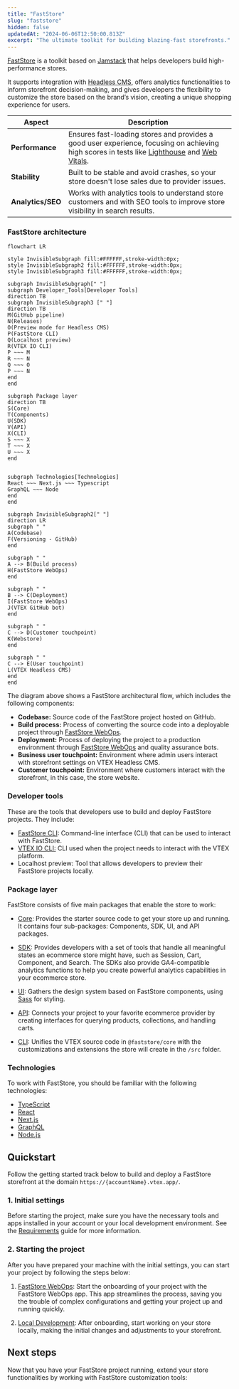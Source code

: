 ```yaml
---
title: "FastStore"
slug: "faststore"
hidden: false
updatedAt: "2024-06-06T12:50:00.813Z"
excerpt: "The ultimate toolkit for building blazing-fast storefronts."
---
```


[FastStore](https://github.com/vtex/faststore) is a toolkit based on [Jamstack](https://jamstack.org/) that helps developers build high-performance stores.

It supports integration with [Headless CMS](https://developers.vtex.com/docs/guides/faststore/headless-cms-overview), offers analytics functionalities to inform storefront decision-making, and gives developers the flexibility to customize the store based on the brand’s vision, creating a unique shopping experience for users.

| Aspect | Description |
| ------ | ----------- |
| **Performance** | Ensures fast-loading stores and provides a good user experience, focusing on achieving high scores in tests like [Lighthouse](https://developer.chrome.com/docs/lighthouse/overview) and [Web Vitals](https://web.dev/articles/vitals#core-web-vitals).  |
| **Stability** | Built to be stable and avoid crashes, so your store doesn't lose sales due to provider issues.  |
| **Analytics/SEO** | Works with analytics tools to understand store customers and with SEO tools to improve store visibility in search results. |

### FastStore architecture

  ```mermaid
  flowchart LR

  style InvisibleSubgraph fill:#FFFFFF,stroke-width:0px;
  style InvisibleSubgraph2 fill:#FFFFFF,stroke-width:0px;
  style InvisibleSubgraph3 fill:#FFFFFF,stroke-width:0px;

  subgraph InvisibleSubgraph[" "]
  subgraph Developer_Tools[Developer Tools]
  direction TB
  subgraph InvisibleSubgraph3 [" "]
  direction TB
  M(GitHub pipeline)
  N(Releases)
  O(Preview mode for Headless CMS)
  P(FastStore CLI)
  Q(Localhost preview)
  R(VTEX IO CLI)
  P ~~~ M
  R ~~~ N
  Q ~~~ O
  P ~~~ N
  end
  end

  subgraph Package layer
  direction TB
  S(Core)
  T(Components)
  U(SDK)
  V(API)
  X(CLI)
  S ~~~ X
  T ~~~ X
  U ~~~ X
  end


  subgraph Technologies[Technologies]
  React ~~~ Next.js ~~~ Typescript
  GraphQL ~~~ Node
  end
  end

  subgraph InvisibleSubgraph2[" "]
  direction LR
  subgraph " "
  A(Codebase)
  F(Versioning - GitHub)
  end

  subgraph " "
  A --> B(Build process)
  H(FastStore WebOps)
  end

  subgraph " "
  B --> C(Deployment)
  I(FastStore WebOps)
  J(VTEX GitHub bot)
  end

  subgraph " "
  C --> D(Customer touchpoint)
  K(Webstore)
  end

  subgraph " "
  C --> E(User touchpoint)
  L(VTEX Headless CMS)
  end
  end
  ```

The diagram above shows a FastStore architectural flow, which includes the following components:

- **Codebase:** Source code of the FastStore project hosted on GitHub.
- **Build process:** Process of converting the source code into a deployable project through [FastStore WebOps](https://developers.vtex.com/docs/guides/faststore/1-onboarding-overview).
- **Deployment:** Process of deploying the project to a production environment through [FastStore WebOps](https://developers.vtex.com/docs/guides/faststore/1-onboarding-overview) and quality assurance bots.
- **Business user touchpoint:** Environment where admin users interact with storefront settings on VTEX Headless CMS.
- **Customer touchpoint:** Environment where customers interact with the storefront, in this case, the store website.

### Developer tools

These are the tools that developers use to build and deploy FastStore projects. They include:

- [FastStore CLI](https://developers.vtex.com/docs/guides/faststore/getting-started-3-faststore-cli): Command-line interface (CLI) that can be used to interact with FastStore.
- [VTEX IO CLI:](https://developers.vtex.com/docs/guides/vtex-io-documentation-vtex-io-cli-installation-and-command-reference) CLI used when the project needs to interact with the VTEX platform.
- Localhost preview: Tool that allows developers to preview their FastStore projects locally.

### Package layer

FastStore consists of five main packages that enable the store to work: 

- [Core](https://developers.vtex.com/docs/guides/faststore/project-structure-overview#packagejson): Provides the starter source code to get your store up and running. It contains four sub-packages: Components, SDK, UI, and API packages.

- [SDK](https://developers.vtex.com/docs/guides/faststore/project-structure-overview#packagejson): Provides developers with a set of tools that handle all meaningful states an ecommerce store might have, such as Session, Cart, Component, and Search. The SDKs also provide GA4-compatible analytics functions to help you create powerful analytics capabilities in your ecommerce store.

- [UI](https://developers.vtex.com/docs/guides/faststore/components-index): Gathers the design system based on FastStore components, using [Sass](https://sass-lang.com/) for styling.

- [API](https://developers.vtex.com/docs/guides/faststore/faststore-api-overview): Connects your project to your favorite ecommerce provider by creating interfaces for querying products, collections, and handling carts.

- [CLI](https://developers.vtex.com/docs/guides/faststore/getting-started-3-faststore-cli): Unifies the VTEX source code in `@faststore/core` with the customizations and extensions the store will create in the `/src` folder.

### Technologies

To work with FastStore, you should be familiar with the following technologies:

- [TypeScript](https://www.typescriptlang.org/)
- [React](https://react.dev/)
- [Next.js](http://Next.js)
- [GraphQL](https://graphql.org/)
- [Node.js](http://Node.js)

## Quickstart

Follow the getting started track below to build and deploy a FastStore storefront at the domain `https://{accountName}.vtex.app/`.

### 1. Initial settings

Before starting the project, make sure you have the necessary tools and apps installed in your account or your local development environment. See the [Requirements](https://developers.vtex.com/docs/guides/faststore/getting-started-requirements) guide for more information.

### 2.  Starting the project

After you have prepared your machine with the initial settings, you can start your project by following the steps below:

  1. [FastStore WebOps](https://developers.vtex.com/docs/guides/faststore/1-onboarding-overview): Start the onboarding of your project with the FastStore WebOps app. This app streamlines the process, saving you the trouble of complex configurations and getting your project up and running quickly.

  2. [Local Development](https://developers.vtex.com/docs/guides/faststore/getting-started-2-setting-up-the-project): After onboarding, start working on your store locally, making the initial changes and adjustments to your storefront.

## Next steps

Now that you have your FastStore project running, extend your store functionalities by working with FastStore customization tools:

<Flex>

<WhatsNextCard
title="UI components"
description="Enhance your store's features with these components designed to help you quickly implement and customize features in your store."
linkTo="https://developers.vtex.com/docs/guides/faststore/components-index"
linkTitle="See more"
/>

<WhatsNextCard
title="Using hemes"
description="Explore the look-and-feel of your store by using Themes, FastStore CSS stylesheets."
linkTo="https://developers.vtex.com/docs/guides/faststore/using-themes-overview"
linkTitle="See more"
/>

<WhatsNextCard
title="Customizing sections and components"
description="Explore new ways to customize your store components with overriding."
linkTo="https://developers.vtex.com/docs/guides/faststore/building-sections-overview"
linkTitle="See more"
/>

<WhatsNextCard
title="Extending the FastStore API"
description="Extend the FastStore API schema by adding new data to the existing queries"
linkTo="https://developers.vtex.com/docs/guides/faststore/api-extensions-overview"
linkTitle="See more"
/>

</Flex>
